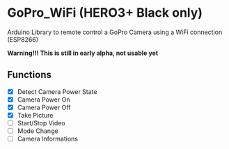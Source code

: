 # GoPro_WiFi (HERO3+ Black only)
Arduino Library to remote control a GoPro Camera using a WiFi connection (ESP8266)

**Warning!!! This is still in early alpha, not usable yet**

## Functions ##
- [x] Detect Camera Power State
- [x] Camera Power On
- [x] Camera Power Off
- [x] Take Picture
- [ ] Start/Stop Video
- [ ] Mode Change
- [ ] Camera Informations
